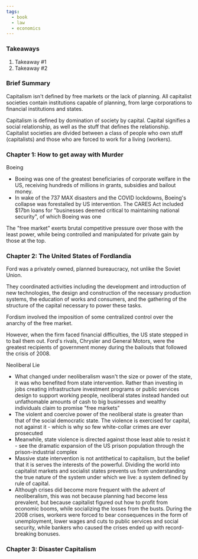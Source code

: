 ```yaml
---
tags:
  - book
  - law
  - economics
---
```

### Takeaways
1. Takeaway #1
2. Takeaway #2

### Brief Summary
Capitalism isn't defined by free markets or the lack of planning. All capitalist societies contain institutions capable of planning, from large corporations to financial institutions and states.

Capitalism is defined by domination of society by capital. Capital signifies a social relationship, as well as the stuff that defines the relationship. Capitalist societies are divided between a class of people who own stuff (capitalists) and those who are forced to work for a living (workers).


### Chapter 1: How to get away with Murder

Boeing
- Boeing was one of the greatest beneficiaries of corporate welfare in the US, receiving hundreds of millions in grants, subsidies and bailout money.
- In wake of the 737 MAX disasters and the COVID lockdowns, Boeing's collapse was forestalled by US intervention. The CARES Act included $17bn loans for "businesses deemed critical to maintaining national security", of which Boeing was one

The "free market" exerts brutal competitive pressure over those with the least power, while being controlled and manipulated for private gain by those at the top.

### Chapter 2: The United States of Fordlandia

Ford was a privately owned, planned bureaucracy, not unlike the Soviet Union.

They coordinated activities including the development and introduction of new technologies, the design and construction of the necessary production systems, the education of works and consumers, and the gathering of the structure of the capital necessary to power these tasks.

Fordism involved the imposition of some centralized control over the anarchy of the free market.

However, when the firm faced financial difficulties, the US state stepped in to bail them out. Ford's rivals, Chrysler and General Motors, were the greatest recipients of government money during the bailouts that followed the crisis of 2008.

Neoliberal Lie
- What changed under neoliberalism wasn't the size or power of the state, it was who benefited from state intervention. Rather than investing in jobs creating infrastructure investment programs or public services design to support working people, neoliberal states instead handed out unfathomable amounts of cash to big businesses and wealthy individuals claim to promise "free markets"
- The violent and coercive power of the neoliberal state is greater than that of the social democratic state. The violence is exercised for capital, not against it - which is why so few white-collar crimes are ever prosecuted
- Meanwhile, state violence is directed against those least able to resist it - see the dramatic expansion of the US prison population through the prison-industrial complex
- Massive state intervention is not antithetical to capitalism, but the belief that it is serves the interests of the powerful. Dividing the world into capitalist markets and socialist states prevents us from understanding the true nature of the system under which we live: a system defined by rule of capital.
- Although crises did become more frequent with the advent of neoliberalism, this was not because planning had become less prevalent, but because capitalist figured out how to profit from economic booms, while socializing the losses from the busts. During the 2008 crises, workers were forced to bear consequences in the form of unemployment, lower wages and cuts to public services and social security, while bankers who caused the crises ended up with record-breaking bonuses.
### Chapter 3: Disaster Capitalism



